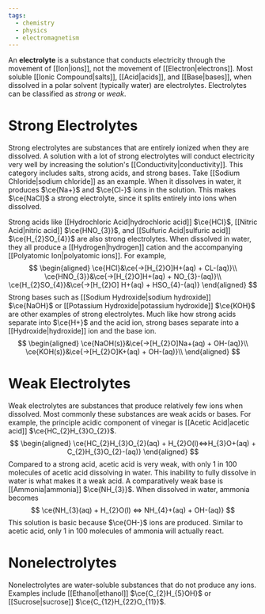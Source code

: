 ```yaml
---
tags:
  - chemistry
  - physics
  - electromagnetism
---
```

An **electrolyte** is a substance that conducts electricity through the movement of [[Ion|ions]], not the movement of [[Electron|electrons]]. Most soluble [[Ionic Compound|salts]], [[Acid|acids]], and [[Base|bases]], when dissolved in a polar solvent (typically water) are electrolytes. Electrolytes can be classified as *strong* or *weak*.
# Strong Electrolytes
Strong electrolytes are substances that are entirely ionized when they are dissolved. A solution with a lot of strong electrolytes will conduct electricity very well by increasing the solution's [[Conductivity|conductivity]]. This category includes salts, strong acids, and strong bases. Take [[Sodium Chloride|sodium chloride]] as an example. When it dissolves in water, it produces $\ce{Na+}$ and $\ce{Cl-}$ ions in the solution. This makes $\ce{NaCl}$ a strong electrolyte, since it splits entirely into ions when dissolved.

Strong acids like [[Hydrochloric Acid|hydrochloric acid]] $\ce{HCl}$, [[Nitric Acid|nitric acid]] $\ce{HNO_{3}}$, and [[Sulfuric Acid|sulfuric acid]] $\ce{H_{2}SO_{4}}$ are also strong electrolytes. When dissolved in water, they all produce a [[Hydrogen|hydrogen]] cation and the accompanying [[Polyatomic Ion|polyatomic ions]].  For example,
$$
\begin{aligned}
\ce{HCl}&\ce{->[H_{2}O]H+(aq) + CL-(aq)}\\
\ce{HNO_{3}}&\ce{->[H_{2}O]H+(aq) + NO_{3}-(aq)}\\
\ce{H_{2}SO_{4}}&\ce{->[H_{2}O] H+(aq) + HSO_{4}-(aq)}
\end{aligned}
$$
Strong bases such as [[Sodium Hydroxide|sodium hydroxide]] $\ce{NaOH}$ or [[Potassium Hydroxide|potassium hydroxide]] $\ce{KOH}$ are other examples of strong electrolytes. Much like how strong acids separate into $\ce{H+}$ and the acid ion, strong bases separate into a [[Hydroxide|hydroxide]] ion and the base ion.
$$
\begin{aligned}
\ce{NaOH(s)}&\ce{->[H_{2}O]Na+(aq) + OH-(aq)}\\
\ce{KOH(s)}&\ce{->[H_{2}O]K+(aq) + OH-(aq)}\\
\end{aligned}
$$
# Weak Electrolytes
Weak electrolytes are substances that produce relatively few ions when dissolved. Most commonly these substances are weak acids or bases. For example, the principle acidic component of vinegar is [[Acetic Acid|acetic acid]] $\ce{HC_{2}H_{3}O_{2}}$. 
$$
\begin{aligned}
\ce{HC_{2}H_{3}O_{2}(aq) + H_{2}O(l)<=>H_{3}O+(aq) + C_{2}H_{3}O_{2}-(aq)}
\end{aligned}
$$
Compared to a strong acid, acetic acid is very weak, with only 1 in 100 molecules of acetic acid dissolving in water. This inability to fully dissolve in water is what makes it a weak acid. A comparatively weak base is [[Ammonia|ammonia]] $\ce{NH_{3}}$. When dissolved in water, ammonia becomes
$$
\ce{NH_{3}(aq) + H_{2}O(l) <=> NH_{4}+(aq) + OH-(aq)}
$$
This solution is basic because $\ce{OH-}$ ions are produced. Similar to acetic acid, only 1 in 100 molecules of ammonia will actually react. 
# Nonelectrolytes
Nonelectrolytes are water-soluble substances that do not produce any ions. Examples include [[Ethanol|ethanol]] $\ce{C_{2}H_{5}OH}$ or [[Sucrose|sucrose]] $\ce{C_{12}H_{22}O_{11}}$. 